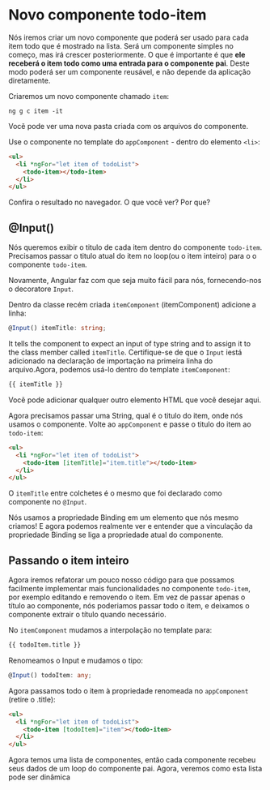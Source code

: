 # Novo componente todo-item

Nós iremos criar um novo componente  que poderá ser usado para cada 
item  todo que é mostrado na lista. Será um componente simples no começo, mas irá crescer
posteriormente. O que é importante é que **ele receberá  o item todo  como uma entrada para o componente pai**. Deste modo poderá ser um componente reusável, e não depende da aplicação diretamente.

Criaremos um novo componente chamado `item`: 

```
ng g c item -it
```

Vocẽ pode ver uma nova pasta criada com os arquivos  do componente.

Use o componente  no template do `appComponent` - dentro do elemento `<li>`:

```html
<ul>
  <li *ngFor="let item of todoList">
    <todo-item></todo-item>
  </li>
</ul>
```

Confira o resultado no navegador. O que você  ver? Por que?

## @Input()
Nós queremos exibir o titulo de cada item dentro do componente `todo-item`. Precisamos passar o titulo atual do item  no loop(ou o item inteiro) para o o componente `todo-item`. 

Novamente, Angular faz com que seja muito fácil para nós, fornecendo-nos o decoratore `Input`.

Dentro da classe recém criada `itemComponent` (itemComponent) adicione a linha:
```ts
@Input() itemTitle: string;
```
It tells the component to expect an input of type string and to assign it to the class member called `itemTitle`. Certifique-se  de que o `Input` iestá adicionado na declaração de importação na primeira linha do arquivo.Agora, podemos usá-lo  dentro do template `itemComponent`:
```html
{{ itemTitle }}
```

Vocẽ pode adicionar qualquer outro elemento HTML que você desejar aqui.

Agora precisamos passar uma String, qual é o titulo do item, onde nós usamos o componente. Volte ao `appComponent` e passe o titulo do item ao `todo-item`:
```html
<ul>
  <li *ngFor="let item of todoList">
    <todo-item [itemTitle]="item.title"></todo-item>
  </li>
</ul>
```

O `itemTitle` entre colchetes é o mesmo que foi declarado como componente no `@Input`.

Nós usamos a propriedade Binding em um elemento que nós mesmo criamos! E agora podemos realmente ver  e entender que a vinculação da propriedade Binding se liga a propriedade atual do componente.

## Passando o item inteiro
Agora iremos refatorar um pouco nosso código para que possamos facilmente implementar mais funcionalidades no componente `todo-item`, por exemplo editando e removendo o item. Em vez de passar apenas o título ao componente, nós poderiamos passar todo o item, e deixamos o componente extrair o título quando necessário.

No `itemComponent` mudamos a interpolação no template para:
```html
{{ todoItem.title }}
```
Renomeamos o Input e mudamos o tipo:
```ts
@Input() todoItem: any;
```

Agora passamos todo o item à propriedade renomeada no `appComponent` (retire o .title):
```html
<ul>
  <li *ngFor="let item of todoList">
    <todo-item [todoItem]="item"></todo-item>
  </li>
</ul>
```

Agora temos uma lista de componentes, então cada componente recebeu seus dados de um loop do componente pai. Agora, veremos  como esta lista pode ser dinâmica
